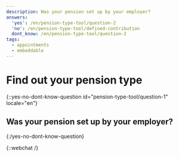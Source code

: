 ```yaml
---
description: Was your pension set up by your employer?
answers:
  'yes': /en/pension-type-tool/question-2
  'no': /en/pension-type-tool/defined-contribution
  dont_know: /en/pension-type-tool/question-2
tags:
  - appointments
  - embeddable
---
```


# Find out your pension type

{::yes-no-dont-know-question id="pension-type-tool/question-1" locale="en"}
## Was your pension set up by your employer?
{:/yes-no-dont-know-question}

{::webchat /}
